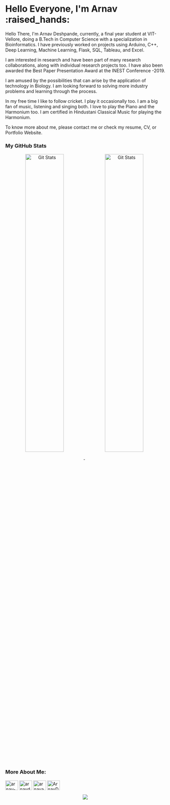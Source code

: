 <h1>Hello Everyone, I'm Arnav :raised_hands: </h1>

Hello There, I'm Arnav Deshpande, currently, a final year student at VIT-Vellore, doing a B.Tech in Computer Science with a specialization in Bioinformatics. I have previously worked on projects using Arduino, C++, Deep Learning, Machine Learning, Flask, SQL, Tableau, and Excel.

I am interested in research and have been part of many research collaborations, along with individual research projects too. I have also been awarded the Best Paper Presentation Award at the INEST Conference -2019.

I am amused by the possibilities that can arise by the application of technology in Biology. I am looking forward to solving more industry problems and learning through the process.

In my free time I like to follow cricket. I play it occasionally too. I am a big fan of music, listening and singing both. I love to play the Piano and the Harmonium too. I am certified in Hindustani Classical Music for playing the Harmonium.

To know more about me, please contact me or check my resume, CV, or Portfolio Website.


<strong><h3>My GitHub Stats </h3></strong>
<a align="center" href="https://github.com/arnavd2001">
<img width="49%"  align="center" src="https://github-readme-stats.vercel.app/api?username=arnavd2001&show_icons=true&hide_border=false&theme=tokyonight&count_private=true&include_all_commits=true" alt="Git Stats" />
</a>
<a align="center" href="https://github.com/arnavd2001">
<img width="49%"  align="center" src="https://github-readme-streak-stats.herokuapp.com/?user=arnavd2001&theme=radical" alt="Git Stats" />
</a>

<h3 align="left">More About Me:</h3>
<p align="left">
<a href="https://www.linkedin.com/in/arnav-deshpande-146323189" target="blank"><img align="center" src="https://cdn.jsdelivr.net/npm/simple-icons@3.0.1/icons/linkedin.svg" alt="arnav-deshpande-146323189" height="30" width="40" /></a>
<a href="https://github.com/arnavd2001" target="blank"><img align="center" src="https://cdn.jsdelivr.net/npm/simple-icons@3.0.1/icons/github.svg" alt="arnavd2001" height="30" width="40" /></a>
<a href="https://www.instagram.com/arnavaa_/" target="blank"><img align="center" src="https://cdn.jsdelivr.net/npm/simple-icons@3.0.1/icons/instagram.svg" alt="arnavaa_" height="30" width="40" /></a>
<a href="https://twitter.com/ArnavD_07" target="blank"><img align="center" src="https://cdn.jsdelivr.net/npm/simple-icons@3.0.1/icons/twitter.svg" alt="ArnavD_07" height="30" width="40" /></a>

<br>
<div align="center">
<img src="https://profile-counter.glitch.me/arnavd2001/count.svg" align="center">
</div>
<br>
 
